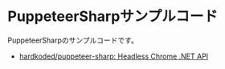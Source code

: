 # PuppeteerSharpサンプルコード

PuppeteerSharpのサンプルコードです。

- [hardkoded/puppeteer-sharp: Headless Chrome .NET API](https://github.com/hardkoded/puppeteer-sharp)
